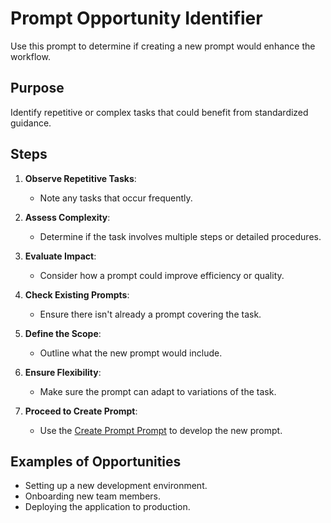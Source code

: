 # Prompt Opportunity Identifier

Use this prompt to determine if creating a new prompt would enhance the workflow.

## Purpose
Identify repetitive or complex tasks that could benefit from standardized guidance.

## Steps

1. **Observe Repetitive Tasks**:
   - Note any tasks that occur frequently.

2. **Assess Complexity**:
   - Determine if the task involves multiple steps or detailed procedures.

3. **Evaluate Impact**:
   - Consider how a prompt could improve efficiency or quality.

4. **Check Existing Prompts**:
   - Ensure there isn't already a prompt covering the task.

5. **Define the Scope**:
   - Outline what the new prompt would include.

6. **Ensure Flexibility**:
   - Make sure the prompt can adapt to variations of the task.

7. **Proceed to Create Prompt**:
   - Use the [Create Prompt Prompt](#4-create-prompt-prompt) to develop the new prompt.

## Examples of Opportunities
- Setting up a new development environment.
- Onboarding new team members.
- Deploying the application to production.